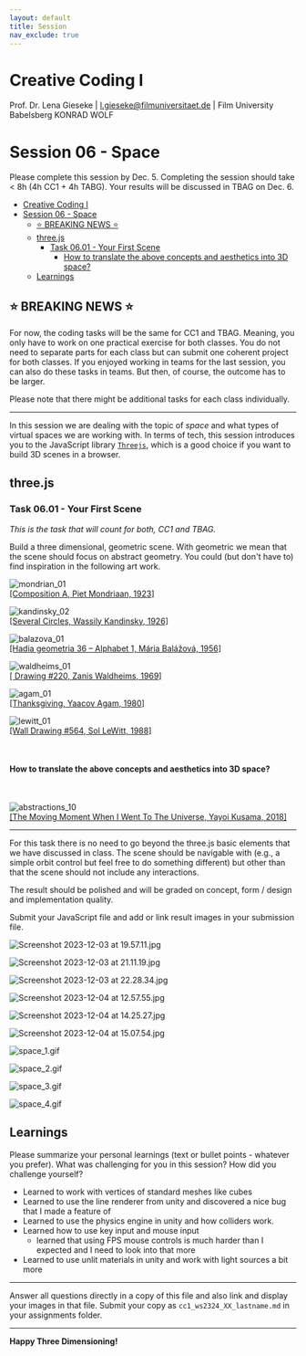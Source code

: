 ```yaml
---
layout: default
title: Session
nav_exclude: true
---
```



# Creative Coding I

Prof. Dr. Lena Gieseke \| l.gieseke@filmuniversitaet.de  \| Film University Babelsberg KONRAD WOLF
  


# Session 06 - Space

Please complete this session by Dec. 5. Completing the session should take < 8h (4h CC1 + 4h TABG). Your results will be discussed in TBAG on Dec. 6.


* [Creative Coding I](#creative-coding-i)
* [Session 06 - Space](#session-06---space)
    * [⭐️ BREAKING NEWS ⭐️](#️-breaking-news-️)
    * [three.js](#threejs)
        * [Task 06.01 - Your First Scene](#task-0601---your-first-scene)
            * [How to translate the above concepts and aesthetics into 3D space?](#how-to-translate-the-above-concepts-and-aesthetics-into-3d-space)
    * [Learnings](#learnings)



## ⭐️ BREAKING NEWS ⭐️ 
For now, the coding tasks will be the same for CC1 and TBAG. Meaning, you only have to work on one practical exercise for both classes. You do not need to separate parts for each class but can submit one coherent project for both classes. If you enjoyed working in teams for the last session, you can also do these tasks in teams. But then, of course, the outcome has to be larger.

Please note that there might be additional tasks for each class individually.

---

In this session we are dealing with the topic of _space_ and what types of virtual spaces we are working with. In terms of tech, this session introduces you to the JavaScript library [`Threejs`](https://threejs.org/), which is a good choice if you want to build 3D scenes in a browser.

## three.js

### Task 06.01 - Your First Scene

*This is the task that will count for both, CC1 and TBAG.*

Build a three dimensional, geometric scene. With geometric we mean that the scene should focus on abstract geometry. You could (but don't have to) find inspiration in the following art work.


![mondrian_01](img/mondrian_01.png)  
[[Composition A, Piet Mondriaan, 1923]](https://www.wikiart.org/de/piet-mondrian/composition-a-1923) 

![kandinsky_02](img/kandinsky_02.jpg)  
[[Several Circles, Wassily Kandinsky, 1926]](https://en.wikipedia.org/wiki/File:Vassily_Kandinsky,_1926_-_Several_Circles,_Gugg_0910_25.jpg)

![balazova_01](img/balazova_01.jpg)  
[[Hadia geometria 36 – Alphabet 1, Mária Balážová, 1956]](https://www.1stdibs.com/art/prints-works-on-paper/abstract-prints-works-on-paper/yaacov-agam-thanksgiving/id-a_13123922/) 

![waldheims_01](img/waldheims_01.jpg)  
[[ Drawing #220, Zanis Waldheims, 1969]](https://post.moma.org/zanis-waldheims/) 

![agam_01](img/agam_01.png)  
[[Thanksgiving, Yaacov Agam, 1980]](https://www.1stdibs.com/art/prints-works-on-paper/abstract-prints-works-on-paper/yaacov-agam-thanksgiving/id-a_13123922/) 


![lewitt_01](img/lewitt_01.png)  
[[Wall Drawing #564, Sol LeWitt, 1988]](https://www.nytimes.com/2013/09/06/arts/design/sol-lewitt.html) 

<br >

#### How to translate the above concepts and aesthetics into 3D space?

<br >

![abstractions_10](img/abstractions_10.jpg)  
[[The Moving Moment When I Went To The Universe, Yayoi Kusama, 2018]](https://ocula.com/art-galleries/victoria-miro-gallery/exhibitions/yayoi-kusama/)  

---

For this task there is no need to go beyond the three.js basic elements that we have discussed in class. The scene should be navigable with (e.g., a simple orbit control but feel free to do something different) but other than that the scene should not include any interactions.
  
The result should be polished and will be graded on concept, form / design and implementation quality.

Submit your JavaScript file and add or link result images in your submission file.

![Screenshot 2023-12-03 at 19.57.11.jpg](pictures%2FScreenshot%202023-12-03%20at%2019.57.11.jpg)

![Screenshot 2023-12-03 at 21.11.19.jpg](pictures%2FScreenshot%202023-12-03%20at%2021.11.19.jpg)

![Screenshot 2023-12-03 at 22.28.34.jpg](pictures%2FScreenshot%202023-12-03%20at%2022.28.34.jpg)

![Screenshot 2023-12-04 at 12.57.55.jpg](pictures%2FScreenshot%202023-12-04%20at%2012.57.55.jpg)

![Screenshot 2023-12-04 at 14.25.27.jpg](pictures%2FScreenshot%202023-12-04%20at%2014.25.27.jpg)

![Screenshot 2023-12-04 at 15.07.54.jpg](pictures%2FScreenshot%202023-12-04%20at%2015.07.54.jpg)

![space_1.gif](pictures%2Fspace_1.gif)

![space_2.gif](pictures%2Fspace_2.gif)

![space_3.gif](pictures%2Fspace_3.gif)

![space_4.gif](pictures%2Fspace_4.gif)


## Learnings

Please summarize your personal learnings (text or bullet points - whatever you prefer). What was challenging for you in this session? How did you challenge yourself?

- Learned to work with vertices of standard meshes like cubes
- Learned to use the line renderer from unity and discovered a nice bug that I made a feature of 
- Learned to use the physics engine in unity and how colliders work. 
- Learned how to use key input and mouse input
  - learned that using FPS mouse controls is much harder than I expected and I need to look into that more
- Learned to use unlit materials in unity and work with light sources a bit more


---

Answer all questions directly in a copy of this file and also link and display your images in that file. Submit your copy as `cc1_ws2324_XX_lastname.md` in your assignments folder.

---


**Happy Three Dimensioning!**
